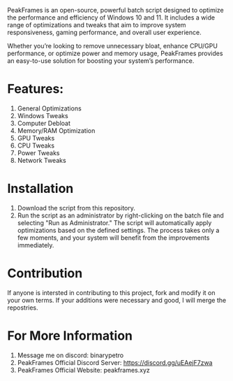 PeakFrames is an open-source, powerful batch script designed to optimize the performance and efficiency of Windows 10 and 11. It includes a wide range of optimizations and tweaks that aim to improve system responsiveness, gaming performance, and overall user experience.

Whether you’re looking to remove unnecessary bloat, enhance CPU/GPU performance, or optimize power and memory usage, PeakFrames provides an easy-to-use solution for boosting your system’s performance.

# Features:
1. General Optimizations
2. Windows Tweaks
3. Computer Debloat
4. Memory/RAM Optimization
5. GPU Tweaks
6. CPU Tweaks
7. Power Tweaks
8. Network Tweaks

# Installation
1. Download the script from this repository.
2. Run the script as an administrator by right-clicking on the batch file and selecting "Run as Administrator."
The script will automatically apply optimizations based on the defined settings. The process takes only a few moments, and your system will benefit from the improvements immediately.

# Contribution
If anyone is intersted in contributing to this project, fork and modify it on your own terms. If your additions were necessary and good, I will merge the repostries.

# For More Information
1. Message me on discord: binarypetro
2. PeakFrames Official Discord Server: https://discord.gg/uEAejF7zwa
3. PeakFrames Official Website: peakframes.xyz
